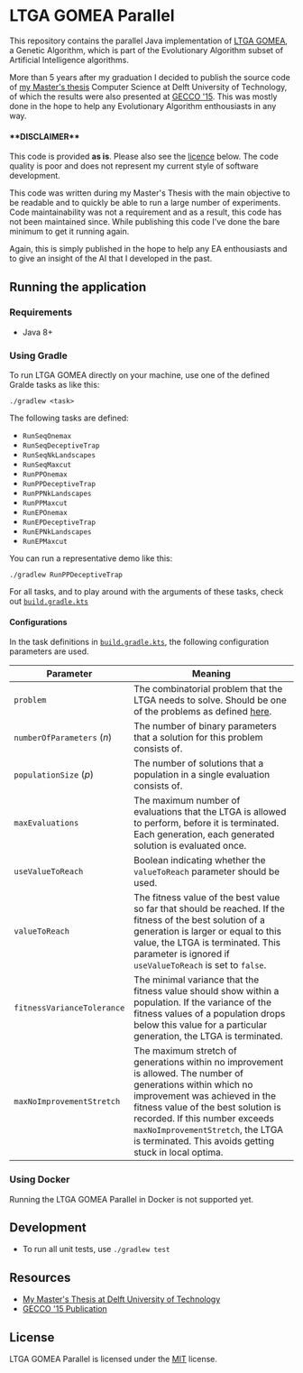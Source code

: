 # LTGA GOMEA Parallel
This repository contains the parallel Java implementation of [LTGA GOMEA](https://homepages.cwi.nl/~bosman/source_code.php), a Genetic Algorithm, which is part of the Evolutionary Algorithm subset of Artificial Intelligence algorithms.

More than 5 years after my graduation I decided to publish the source code of [my Master's thesis](https://repository.tudelft.nl/islandora/object/uuid%3A6cf6c908-0f5d-4096-b3ad-aa96fd1ff382) Computer Science at Delft University of Technology, of which the results were also presented at [GECCO '15](). 
This was mostly done in the hope to help any Evolutionary Algorithm enthousiasts in any way.

#### \*\*DISCLAIMER\*\* 

This code is provided **as is**. Please also see the [licence](#license) below. The code quality is poor and does not represent my current style of software development.

This code was written during my Master's Thesis with the main objective to be readable and to quickly be able to run a large number of experiments.
Code maintainability was not a requirement and as a result, this code has not been maintained since. While publishing this code I've done the bare minimum to get it running again. 

Again, this is simply published in the hope to help any EA enthousiasts and to give an insight of the AI that I developed in the past.

## Running the application

### Requirements

* Java 8+

### Using Gradle
To run LTGA GOMEA directly on your machine, use one of the defined Gralde tasks as like this:

```shell
./gradlew <task>
```

The following tasks are defined:

* `RunSeqOnemax`
* `RunSeqDeceptiveTrap`
* `RunSeqNkLandscapes`
* `RunSeqMaxcut`
* `RunPPOnemax`
* `RunPPDeceptiveTrap`
* `RunPPNkLandscapes`
* `RunPPMaxcut`
* `RunEPOnemax`
* `RunEPDeceptiveTrap`
* `RunEPNkLandscapes`
* `RunEPMaxcut`


You can run a representative demo like this:

```shell
./gradlew RunPPDeceptiveTrap
```

For all tasks, and to play around with the arguments of these tasks, check out [`build.gradle.kts`](app/build.gradle.kts)

#### Configurations
In the task definitions in [`build.gradle.kts`](app/build.gradle.kts), the following configuration parameters are used.

| Parameter | Meaning |
|---|---|
| `problem` | The combinatorial problem that the LTGA needs to solve. Should be one of the problems as defined [here](app/src/main/java/com/rdebokx/ltga/shared/Problem.java).
| `numberOfParameters` (_n_) | The number of binary parameters that a solution for this problem consists of. |
| `populationSize` (_p_) | The number of solutions that a population in a single evaluation consists of. |
| `maxEvaluations` | The maximum number of evaluations that the LTGA is allowed to perform, before it is terminated. Each generation, each generated solution is evaluated once. |
| `useValueToReach` | Boolean indicating whether the `valueToReach` parameter should be used. |
| `valueToReach` | The fitness value of the best value so far that should be reached. If the fitness of the best solution of a generation is larger or equal to this value, the LTGA is terminated. This parameter is ignored if `useValueToReach` is set to `false`. |
| `fitnessVarianceTolerance` | The minimal variance that the fitness value should show within a population. If the variance of the fitness values of a population drops below this value for a particular generation, the LTGA is terminated. |
| `maxNoImprovementStretch` | The maximum stretch of generations within no improvement is allowed. The number of generations within which no improvement was achieved in the fitness value of the best solution is recorded. If this number exceeds `maxNoImprovementStretch`, the LTGA is terminated. This avoids getting stuck in local optima. |

### Using Docker

Running the LTGA GOMEA Parallel in Docker is not supported yet.

## Development

* To run all unit tests, use `./gradlew test`

## Resources

* [My Master's Thesis at Delft University of Technology](https://repository.tudelft.nl/islandora/object/uuid%3A6cf6c908-0f5d-4096-b3ad-aa96fd1ff382)
* [GECCO '15 Publication](http://dl.acm.org/citation.cfm?id=2739482.2764679)

## License

LTGA GOMEA Parallel is licensed under the [MIT](LICENSE) license.
